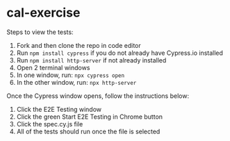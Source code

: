 # cal-exercise

Steps to view the tests:

1. Fork and then clone the repo in code editor
2. Run `npm install cypress` if you do not already have Cypress.io installed
3. Run `npm install http-server` if not already installed
4. Open 2 terminal windows
5. In one window, run: `npx cypress open`
6. In the other window, run: `npx http-server`

Once the Cypress window opens, follow the instructions below:
1. Click the E2E Testing window
2. Click the green Start E2E Testing in Chrome button
3. Click the spec.cy.js file
4. All of the tests should run once the file is selected
